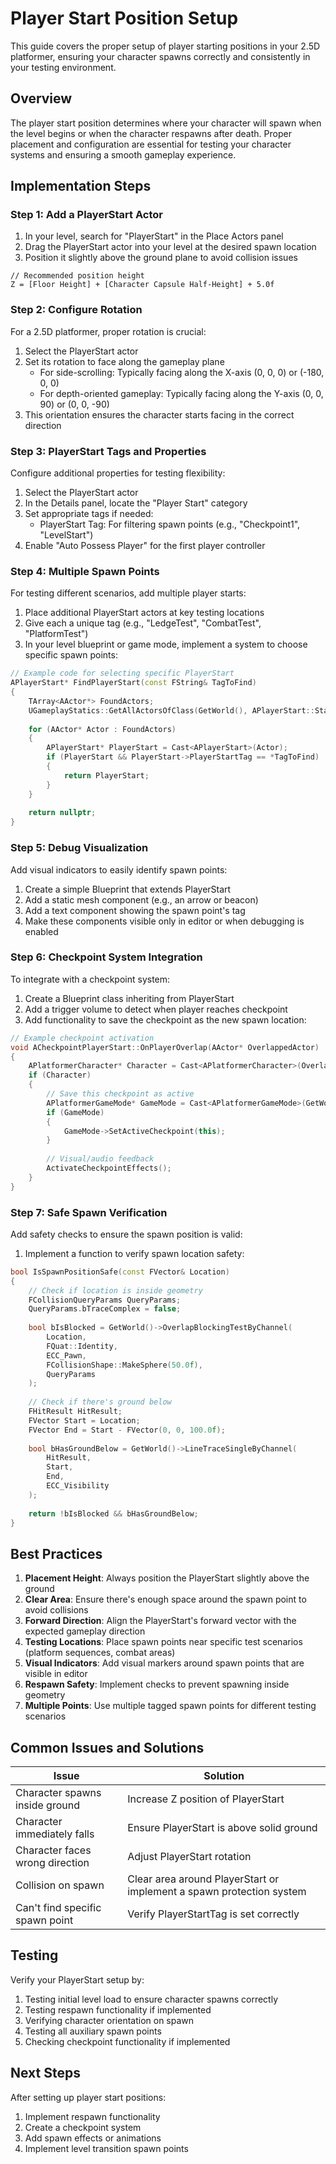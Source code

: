 # Player Start Position Setup

This guide covers the proper setup of player starting positions in your 2.5D platformer, ensuring your character spawns correctly and consistently in your testing environment.

## Overview

The player start position determines where your character will spawn when the level begins or when the character respawns after death. Proper placement and configuration are essential for testing your character systems and ensuring a smooth gameplay experience.

## Implementation Steps

### Step 1: Add a PlayerStart Actor

1. In your level, search for "PlayerStart" in the Place Actors panel
2. Drag the PlayerStart actor into your level at the desired spawn location
3. Position it slightly above the ground plane to avoid collision issues

```
// Recommended position height
Z = [Floor Height] + [Character Capsule Half-Height] + 5.0f
```

### Step 2: Configure Rotation

For a 2.5D platformer, proper rotation is crucial:

1. Select the PlayerStart actor
2. Set its rotation to face along the gameplay plane
   - For side-scrolling: Typically facing along the X-axis (0, 0, 0) or (-180, 0, 0)
   - For depth-oriented gameplay: Typically facing along the Y-axis (0, 0, 90) or (0, 0, -90)
3. This orientation ensures the character starts facing in the correct direction

### Step 3: PlayerStart Tags and Properties

Configure additional properties for testing flexibility:

1. Select the PlayerStart actor
2. In the Details panel, locate the "Player Start" category
3. Set appropriate tags if needed:
   - PlayerStart Tag: For filtering spawn points (e.g., "Checkpoint1", "LevelStart")
4. Enable "Auto Possess Player" for the first player controller

### Step 4: Multiple Spawn Points

For testing different scenarios, add multiple player starts:

1. Place additional PlayerStart actors at key testing locations
2. Give each a unique tag (e.g., "LedgeTest", "CombatTest", "PlatformTest")
3. In your level blueprint or game mode, implement a system to choose specific spawn points:

```cpp
// Example code for selecting specific PlayerStart
APlayerStart* FindPlayerStart(const FString& TagToFind)
{
    TArray<AActor*> FoundActors;
    UGameplayStatics::GetAllActorsOfClass(GetWorld(), APlayerStart::StaticClass(), FoundActors);
    
    for (AActor* Actor : FoundActors)
    {
        APlayerStart* PlayerStart = Cast<APlayerStart>(Actor);
        if (PlayerStart && PlayerStart->PlayerStartTag == *TagToFind)
        {
            return PlayerStart;
        }
    }
    
    return nullptr;
}
```

### Step 5: Debug Visualization

Add visual indicators to easily identify spawn points:

1. Create a simple Blueprint that extends PlayerStart
2. Add a static mesh component (e.g., an arrow or beacon)
3. Add a text component showing the spawn point's tag
4. Make these components visible only in editor or when debugging is enabled

### Step 6: Checkpoint System Integration

To integrate with a checkpoint system:

1. Create a Blueprint class inheriting from PlayerStart
2. Add a trigger volume to detect when player reaches checkpoint
3. Add functionality to save the checkpoint as the new spawn location:

```cpp
// Example checkpoint activation
void ACheckpointPlayerStart::OnPlayerOverlap(AActor* OverlappedActor)
{
    APlatformerCharacter* Character = Cast<APlatformerCharacter>(OverlappedActor);
    if (Character)
    {
        // Save this checkpoint as active
        APlatformerGameMode* GameMode = Cast<APlatformerGameMode>(GetWorld()->GetAuthGameMode());
        if (GameMode)
        {
            GameMode->SetActiveCheckpoint(this);
        }
        
        // Visual/audio feedback
        ActivateCheckpointEffects();
    }
}
```

### Step 7: Safe Spawn Verification

Add safety checks to ensure the spawn position is valid:

1. Implement a function to verify spawn location safety:

```cpp
bool IsSpawnPositionSafe(const FVector& Location)
{
    // Check if location is inside geometry
    FCollisionQueryParams QueryParams;
    QueryParams.bTraceComplex = false;
    
    bool bIsBlocked = GetWorld()->OverlapBlockingTestByChannel(
        Location, 
        FQuat::Identity,
        ECC_Pawn,
        FCollisionShape::MakeSphere(50.0f),
        QueryParams
    );
    
    // Check if there's ground below
    FHitResult HitResult;
    FVector Start = Location;
    FVector End = Start - FVector(0, 0, 100.0f);
    
    bool bHasGroundBelow = GetWorld()->LineTraceSingleByChannel(
        HitResult,
        Start,
        End,
        ECC_Visibility
    );
    
    return !bIsBlocked && bHasGroundBelow;
}
```

## Best Practices

1. **Placement Height**: Always position the PlayerStart slightly above the ground
2. **Clear Area**: Ensure there's enough space around the spawn point to avoid collisions
3. **Forward Direction**: Align the PlayerStart's forward vector with the expected gameplay direction
4. **Testing Locations**: Place spawn points near specific test scenarios (platform sequences, combat areas)
5. **Visual Indicators**: Add visual markers around spawn points that are visible in editor
6. **Respawn Safety**: Implement checks to prevent spawning inside geometry
7. **Multiple Points**: Use multiple tagged spawn points for different testing scenarios

## Common Issues and Solutions

| Issue | Solution |
|-------|----------|
| Character spawns inside ground | Increase Z position of PlayerStart |
| Character immediately falls | Ensure PlayerStart is above solid ground |
| Character faces wrong direction | Adjust PlayerStart rotation |
| Collision on spawn | Clear area around PlayerStart or implement a spawn protection system |
| Can't find specific spawn point | Verify PlayerStartTag is set correctly |

## Testing

Verify your PlayerStart setup by:

1. Testing initial level load to ensure character spawns correctly
2. Testing respawn functionality if implemented
3. Verifying character orientation on spawn
4. Testing all auxiliary spawn points
5. Checking checkpoint functionality if implemented

## Next Steps

After setting up player start positions:

1. Implement respawn functionality
2. Create a checkpoint system
3. Add spawn effects or animations
4. Implement level transition spawn points 